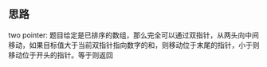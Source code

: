 ## 思路
two pointer: 题目给定是已排序的数组，那么完全可以通过双指针，从两头向中间移动，如果目标值大于当前双指针指向数字的和，则移动位于末尾的指针，小于则移动位于开头的指针。等于则返回
